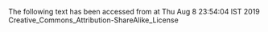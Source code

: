 The following text has been accessed from at Thu Aug 8 23:54:04 IST 2019
Creative_Commons_Attribution-ShareAlike_License
